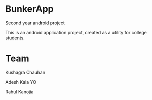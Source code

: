 # BunkerApp
Second year android project


This is an android application project, created as a utility for college students.

# Team

Kushagra Chauhan

Adesh Kala YO

Rahul Kanojia
